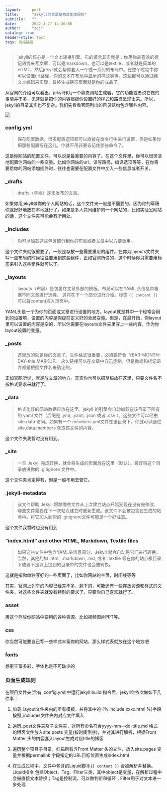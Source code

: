 ```yaml
---
layout:     post
title:      "Jekyll的目录结构及生成规则"
subtitle:   ""
date:       2022-3-27 14:30:00
author:     "zgj"
catalog: true
header-style: text
tags: 网站建设
---
```




> jekyll的核心是一个文本转换引擎。它的概念其实就是：你用你最喜欢的标记语言来写文章，可以是markdown，也可以是textile，或者就是简单的HTML，然后jekyll就会帮你套入一个或一系列的布局中。在整个过程中你可以设置url路径，你的文本在布局中显示的样式等等。这些都可以通过纯文本编辑来实现，最终生成静态页面就是你的成品了。

从官网的介绍可以看出，jekyll作为一个静态网站生成器，它的功能或者说它做的事情并不多，无非就是把你的内容根据你设置好的样式和路径呈现出来。所以，jekyll的目录其实也不复杂。我们先看看官网列出的目录结构包含哪些内容。

![](https://i.vgy.me/aZrGNC.png)

### config.yml

> 保存配置数据。很多配置选项都可以直接在命令行中进行设置，但是如果你把那些配置写在这儿，你就不用非要去记住那些命令了。

这是你网站的配置文件，可以说是最重要的内容了。在这个文件里，你可以很灵活地配置你网站的一些变量。比如你网站的url，读写路径，编译选项等等，在你需要给你的网站添加插件时，往往也需要在配置文件中加入一些信息或者开关。

### _drafts

> drafts（草稿）是未发布的文章。

如果你用jekyll做你的个人网站的话，这个文件夹一般是不需要的，因为你的草稿你就好好地放在本地就行了。如果是多人共同维护的一个网站的，比如实验室网站的话，这个文件夹可能会有所用处。

### _includes

> 你可以加载这些包含部分到你的布局或者文章中以方便重用。

这个文件夹就很重要了，一般是存放一些需要重用的组件。在你为layouts文件夹写一些布局的时候往往要用到这些组件，正如官网所说的，这个时候你只需要用标签来引入这些组件就可以了。

### _layouts

> layouts（布局）是包裹在文章外部的模板。布局可以在YAML 头信息中根据不同文章进行选择。 这将在下一个部分进行介绍。标签 `{{ content }}`可以将content插入页面中。

YAML头是一个为你的页面或文章进行设置的地方。layout就是其中一个经常会用到的设置项，设置的内容是你提前定义好的全局变量。但是，在最开始，你layout里可以设置的内容是空的，所以你需要在layouts文件夹里写上一些内容，作为你layout设置的变量。

### _posts

> 这里放的就是你的文章了。文件格式很重要，必须要符合: YEAR-MONTH-DAY-title.MARKUP。 永久链接可以在文章中自己定制，但是数据和标记语言都是根据文件名来确定的。

正如官网所说，就是放文章的地方。其实你也可以把草稿放在这里，只要文件名不按格式要求来就行了。

### _data

> 格式化好的网站数据应放在这里。jekyll 的引擎会自动加载在该目录下所有的 yaml 文件（后缀是 .yml, .yaml, .json 或者 .csv ）。这些文件可以经由 site.data 访问。如果有一个 members.yml文件在该目录下，你就可以通过 site.data.members 获取该文件的内容。

这个文件夹我暂时没有用到。

### _site

> 一旦 Jekyll 完成转换，就会将生成的页面放在这里（默认）。最好将这个目录放进你的 .gitignore 文件中。

这个文件夹肯定得有，但是一般不用去管它。

### .jekyll-metadata

> 该文件帮助 Jekyll 跟踪哪些文件从上次建立站点开始到现在没有被修改，哪些文件需要在下一次站点建立时重新生成。该文件不会被包含在生成的站点中。将它加入到你的 .gitignore文件可能是一个好注意。

这个文件我暂时也没有用到

### “index.html” and other HTML, Markdown, Textile files

> 如果这些文件中包含YAML头信息部分，Jekyll 就会自动将它们进行转换。当然，其他的如 .html, .markdown, .md, 或者 .textile 等在你的站点根目录下或者不是以上提到的目录中的文件也会被转换。

这就是指你单独写好的一些页面了，比如你网站的主页，时间线等等

其实，官网上列举的内容已经差不多，剩下的，可能还有一些存放资源和样式的文件夹，对这些文件夹就没有特别的要求了，只要你自己喜欢就行了。

### asset

用这个存放你网站中要用的各种资源，比如视频图片PPT等。

### css

你当然可能要自己写一些样式丰富你的网站，那么样式表就放在这个地方吧

### fonts

想更丰富多彩，字体也是不可缺少的 

### 页面生成规则

在项目文件夹(含有_config.yml)中运行jekyll build 指令后，jekyll会依次做如下几件事：

1. 加载_layout文件夹内的所有模板，并将其中的 {% include xxxx.html %}字段按照_includes文件夹内对应文件填入

2. 遍历_post文件夹及子文件夹，对所有命名符合yyyy-mm--dd-title.md 格式的博客文件放入site.posts 变量(按时间倒序)，并对其进行解析，根据Front Matter 头的内容套入layout生成对应title的博客

3. 遍历整个项目子目录，扫描所有含Front Matter 头的文件，放入site.pages 变量并根据permalink 字段指定的URL目标位置生成index.html

4. 在生成过程中，文件中包含的Liquid脚本`{{ content }}` 会被解析并替换。Liquid指令 包括Object、Tag、Filter三类，其中object是变量，在解析过程中会被直接文本替换；Tag是控制流，可以做判断和循环；Filter用于对文本进一步处理
   

